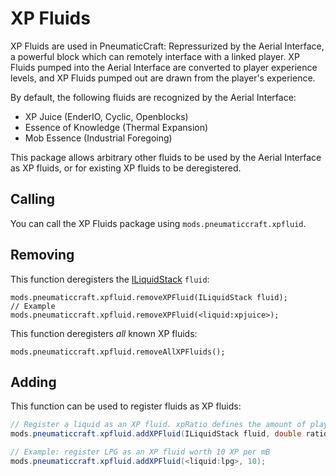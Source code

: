 # XP Fluids

XP Fluids are used in PneumaticCraft: Repressurized by the Aerial Interface, a powerful block which can remotely interface with a linked player. XP Fluids pumped into the Aerial Interface are converted to player experience levels, and XP Fluids pumped out are drawn from the player's experience.

By default, the following fluids are recognized by the Aerial Interface:

* XP Juice (EnderIO, Cyclic, Openblocks)
* Essence of Knowledge (Thermal Expansion)
* Mob Essence (Industrial Foregoing)

This package allows arbitrary other fluids to be used by the Aerial Interface as XP fluids, or for existing XP fluids to be deregistered.

## Calling

You can call the XP Fluids package using `mods.pneumaticcraft.xpfluid`.

## Removing

This function deregisters the [ILiquidStack](/Vanilla/Liquids/ILiquidStack/) `fluid`:

    mods.pneumaticcraft.xpfluid.removeXPFluid(ILiquidStack fluid);
    // Example
    mods.pneumaticcraft.xpfluid.removeXPFluid(<liquid:xpjuice>);
    

This function deregisters *all* known XP fluids:

    mods.pneumaticcraft.xpfluid.removeAllXPFluids();
    

## Adding

This function can be used to register fluids as XP fluids:

```java
// Register a liquid as an XP fluid. xpRatio defines the amount of player XP per millibucket of fluid.
mods.pneumaticcraft.xpfluid.addXPFluid(ILiquidStack fluid, double ratio);

// Example: register LPG as an XP fluid worth 10 XP per mB
mods.pneumaticcraft.xpfluid.addXPFluid(<liquid:lpg>, 10);
```